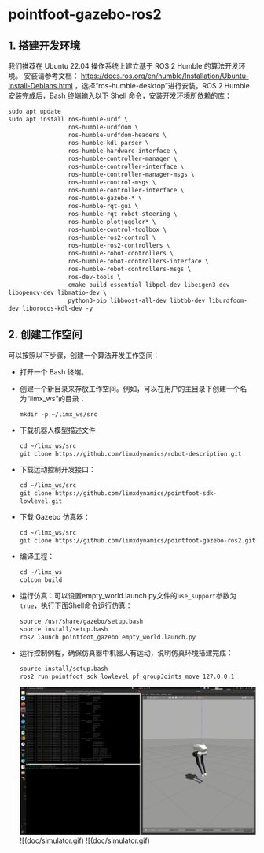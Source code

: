 # pointfoot-gazebo-ros2



## 1. 搭建开发环境

我们推荐在 Ubuntu 22.04 操作系统上建立基于 ROS 2 Humble 的算法开发环境。 安装请参考文档： https://docs.ros.org/en/humble/Installation/Ubuntu-Install-Debians.html ，选择“ros-humble-desktop”进行安装。ROS 2 Humble 安装完成后，Bash 终端输入以下 Shell 命令，安装开发环境所依赖的库：

```
sudo apt update
sudo apt install ros-humble-urdf \
                 ros-humble-urdfdom \
                 ros-humble-urdfdom-headers \
                 ros-humble-kdl-parser \
                 ros-humble-hardware-interface \
                 ros-humble-controller-manager \
                 ros-humble-controller-interface \
                 ros-humble-controller-manager-msgs \
                 ros-humble-control-msgs \
                 ros-humble-controller-interface \
                 ros-humble-gazebo-* \
                 ros-humble-rqt-gui \
                 ros-humble-rqt-robot-steering \
                 ros-humble-plotjuggler* \
                 ros-humble-control-toolbox \
                 ros-humble-ros2-control \
                 ros-humble-ros2-controllers \
                 ros-humble-robot-controllers \
                 ros-humble-robot-controllers-interface \
                 ros-humble-robot-controllers-msgs \
                 ros-dev-tools \
                 cmake build-essential libpcl-dev libeigen3-dev libopencv-dev libmatio-dev \
                 python3-pip libboost-all-dev libtbb-dev liburdfdom-dev liborocos-kdl-dev -y
```

## 2. 创建工作空间

可以按照以下步骤，创建一个算法开发工作空间：

- 打开一个 Bash 终端。

- 创建一个新目录来存放工作空间。例如，可以在用户的主目录下创建一个名为“limx_ws”的目录：

  ```
  mkdir -p ~/limx_ws/src
  ```

- 下载机器人模型描述文件

  ```
  cd ~/limx_ws/src
  git clone https://github.com/limxdynamics/robot-description.git
  ```

- 下载运动控制开发接口：

  ```
  cd ~/limx_ws/src
  git clone https://github.com/limxdynamics/pointfoot-sdk-lowlevel.git
  ```

- 下载 Gazebo 仿真器：

  ```
  cd ~/limx_ws/src
  git clone https://github.com/limxdynamics/pointfoot-gazebo-ros2.git
  ```

- 编译工程：

  ```
  cd ~/limx_ws
  colcon build
  ```

- 运行仿真：可以设置empty_world.launch.py文件的`use_support`参数为 `true`，执行下面Shell命令运行仿真：

  ```
  source /usr/share/gazebo/setup.bash
  source install/setup.bash
  ros2 launch pointfoot_gazebo empty_world.launch.py
  ```

- 运行控制例程，确保仿真器中机器人有运动，说明仿真环境搭建完成：

  ```
  source install/setup.bash
  ros2 run pointfoot_sdk_lowlevel pf_groupJoints_move 127.0.0.1
  ```
  ![](doc/simulator.gif)  ![(doc/simulator.gif)  ![(doc/simulator.gif)

  
